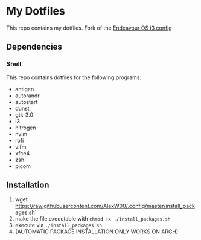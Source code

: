 # My Dotfiles

This repo contains my dotfiles. Fork of the [Endeavour OS i3 config](https://github.com/endeavouros-team/endeavouros-i3wm-setup)

## Dependencies

### Shell

This repo contains dotfiles for the following programs:

- antigen
- autorandr
- autostart
- dunst
- gtk-3.0
- i3
- nitrogen
- nvim
- rofi
- vifm
- xfce4
- zsh
- picom

## Installation

1. wget https://raw.githubusercontent.com/AlexW00/.config/master/install_packages.sh`
2. make the file executable with `chmod +x ./install_packages.sh`
3. execute via `./install_packages.sh`
4. (AUTOMATIC PACKAGE INSTALLATION ONLY WORKS ON ARCH)